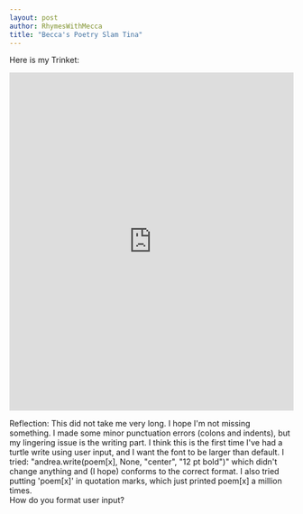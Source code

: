 ```yaml
---
layout: post
author: RhymesWithMecca
title: "Becca's Poetry Slam Tina"
---
```


Here is my Trinket:
<iframe src="https://trinket.io/embed/python/77440086f5" width="100%" height="600" frameborder="0" marginwidth="0" marginheight="0" allowfullscreen></iframe>

Reflection:
This did not take me very long.  I hope I'm not missing something.  I made some minor punctuation errors (colons and indents), but my
lingering issue is the writing part.  I think this is the first time I've had a turtle write using user input, and I want the font to 
be larger than default.  I tried: "andrea.write(poem[x], None, "center", "12 pt bold")" which didn't change anything and (I hope) 
conforms to the correct format.  I also tried putting 'poem[x]' in quotation marks, which just printed poem[x] a million times.  
How do you format user input?
